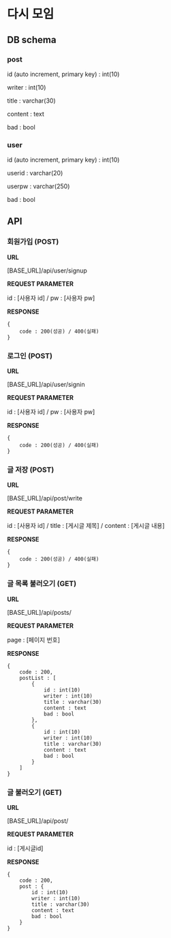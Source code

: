 # 다시 모임 



## DB schema



### post

id (auto increment, primary key) : int(10)

writer : int(10)

title : varchar(30)

content : text

bad : bool



### user

id (auto increment, primary key) : int(10)

userid : varchar(20)

userpw : varchar(250)

bad : bool



## API



### 회원가입 (POST)

**URL**

[BASE_URL]/api/user/signup

**REQUEST PARAMETER**

id : [사용자 id] / pw : [사용자 pw]

**RESPONSE**

```
{
    code : 200(성공) / 400(실패)
}
```



### 로그인 (POST)

**URL**

[BASE_URL]/api/user/signin

**REQUEST PARAMETER**

id : [사용자 id] / pw : [사용자 pw]

**RESPONSE**

```
{
    code : 200(성공) / 400(실패)
}
```



### 글 저장 (POST)

**URL**

[BASE_URL]/api/post/write

**REQUEST PARAMETER**

id : [사용자 id] / title : [게시글 제목] / content : [게시글 내용]

**RESPONSE**

```
{
    code : 200(성공) / 400(실패)
}
```



### 글 목록 불러오기 (GET)

**URL**

[BASE_URL]/api/posts/

**REQUEST PARAMETER**

page : [페이지 번호]

**RESPONSE**

```
{
    code : 200,
    postList : [
        {
            id : int(10)
			writer : int(10)
			title : varchar(30)
			content : text
			bad : bool
        },
		{
            id : int(10)
			writer : int(10)
			title : varchar(30)
			content : text
			bad : bool
        }
    ]
}
```



### 글 불러오기 (GET)

**URL**

[BASE_URL]/api/post/

**REQUEST PARAMETER**

id : [게시글id]

**RESPONSE**

```
{
    code : 200,
    post : {
        id : int(10)
		writer : int(10)
		title : varchar(30)
		content : text
		bad : bool
    }
}
```

